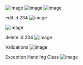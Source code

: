 ![image](https://user-images.githubusercontent.com/56465452/220074458-95c591b1-767b-490e-87d0-be617f44c6cf.png)
![image](https://user-images.githubusercontent.com/56465452/220074953-9544b15a-a8d8-430c-b4b4-c25bb823b543.png)
![image](https://user-images.githubusercontent.com/56465452/220075118-770ac029-d7a4-4489-b12c-71a2d567e700.png)



edit id 234
![image](https://user-images.githubusercontent.com/56465452/220075527-1ceb3bc9-bc64-48a9-a50e-379c966b067c.png)


![image](https://user-images.githubusercontent.com/56465452/220075676-e8a923e1-ab16-4ec7-9dd7-6996d9d15265.png)

delete id 234
![image](https://user-images.githubusercontent.com/56465452/220075765-1b7db80e-17ee-41a9-a6f9-d345d50118f1.png)




Validations
![image](https://user-images.githubusercontent.com/56465452/220076147-288f942e-0390-4d58-b28d-78c47c338a6a.png)



Exception Handling Class
![image](https://user-images.githubusercontent.com/56465452/220076411-db20179f-76d9-4371-90ff-3953b5e6cd4a.png)
